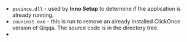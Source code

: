- `psvince.dll` - used by **Inno Setup** to determine if the application is already running.
- `couninst.exe` - this is run to remove an already installed ClickOnce version of Qiqqa.  The source code is in the directory tree.
- 